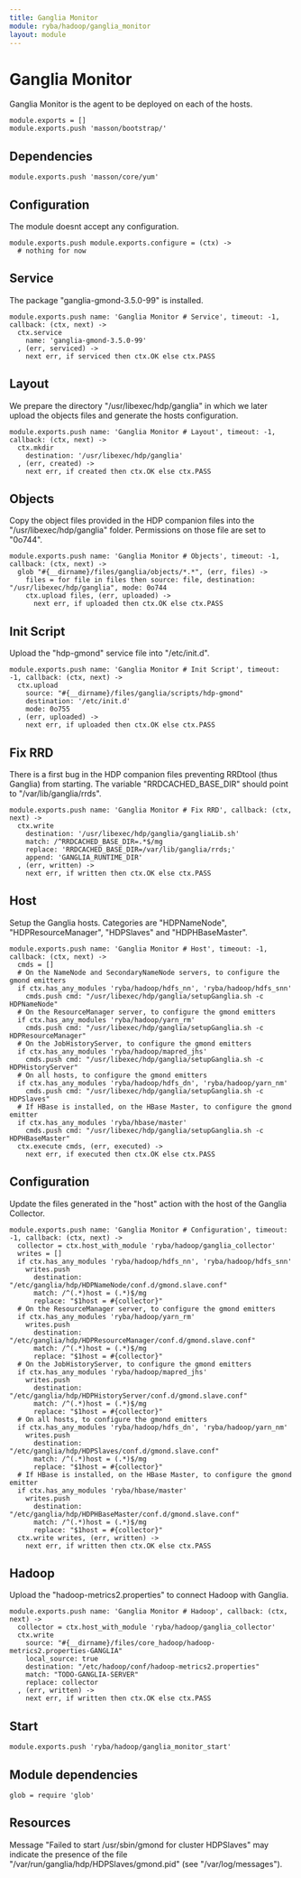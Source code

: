 ```yaml
---
title: Ganglia Monitor
module: ryba/hadoop/ganglia_monitor
layout: module
---
```


# Ganglia Monitor

Ganglia Monitor is the agent to be deployed on each of the hosts.

    module.exports = []
    module.exports.push 'masson/bootstrap/'

## Dependencies

    module.exports.push 'masson/core/yum'

## Configuration

The module doesnt accept any configuration.

    module.exports.push module.exports.configure = (ctx) ->
      # nothing for now

## Service

The package "ganglia-gmond-3.5.0-99" is installed.

    module.exports.push name: 'Ganglia Monitor # Service', timeout: -1, callback: (ctx, next) ->
      ctx.service
        name: 'ganglia-gmond-3.5.0-99'
      , (err, serviced) ->
        next err, if serviced then ctx.OK else ctx.PASS

## Layout

We prepare the directory "/usr/libexec/hdp/ganglia" in which we later upload
the objects files and generate the hosts configuration.

    module.exports.push name: 'Ganglia Monitor # Layout', timeout: -1, callback: (ctx, next) ->
      ctx.mkdir
        destination: '/usr/libexec/hdp/ganglia'
      , (err, created) ->
        next err, if created then ctx.OK else ctx.PASS

## Objects

Copy the object files provided in the HDP companion files into the 
"/usr/libexec/hdp/ganglia" folder. Permissions on those file are set to "0o744".

    module.exports.push name: 'Ganglia Monitor # Objects', timeout: -1, callback: (ctx, next) ->
      glob "#{__dirname}/files/ganglia/objects/*.*", (err, files) ->
        files = for file in files then source: file, destination: "/usr/libexec/hdp/ganglia", mode: 0o744
        ctx.upload files, (err, uploaded) ->
          next err, if uploaded then ctx.OK else ctx.PASS

## Init Script

Upload the "hdp-gmond" service file into "/etc/init.d".

    module.exports.push name: 'Ganglia Monitor # Init Script', timeout: -1, callback: (ctx, next) ->
      ctx.upload
        source: "#{__dirname}/files/ganglia/scripts/hdp-gmond"
        destination: '/etc/init.d'
        mode: 0o755
      , (err, uploaded) ->
        next err, if uploaded then ctx.OK else ctx.PASS

## Fix RRD

There is a first bug in the HDP companion files preventing RRDtool (thus
Ganglia) from starting. The variable "RRDCACHED_BASE_DIR" should point to 
"/var/lib/ganglia/rrds".

    module.exports.push name: 'Ganglia Monitor # Fix RRD', callback: (ctx, next) ->
      ctx.write
        destination: '/usr/libexec/hdp/ganglia/gangliaLib.sh'
        match: /^RRDCACHED_BASE_DIR=.*$/mg
        replace: 'RRDCACHED_BASE_DIR=/var/lib/ganglia/rrds;'
        append: 'GANGLIA_RUNTIME_DIR'
      , (err, written) ->
        next err, if written then ctx.OK else ctx.PASS

## Host

Setup the Ganglia hosts. Categories are "HDPNameNode", "HDPResourceManager", 
"HDPSlaves" and "HDPHBaseMaster".

    module.exports.push name: 'Ganglia Monitor # Host', timeout: -1, callback: (ctx, next) ->
      cmds = []
      # On the NameNode and SecondaryNameNode servers, to configure the gmond emitters
      if ctx.has_any_modules 'ryba/hadoop/hdfs_nn', 'ryba/hadoop/hdfs_snn'
        cmds.push cmd: "/usr/libexec/hdp/ganglia/setupGanglia.sh -c HDPNameNode"
      # On the ResourceManager server, to configure the gmond emitters
      if ctx.has_any_modules 'ryba/hadoop/yarn_rm'
        cmds.push cmd: "/usr/libexec/hdp/ganglia/setupGanglia.sh -c HDPResourceManager"
      # On the JobHistoryServer, to configure the gmond emitters
      if ctx.has_any_modules 'ryba/hadoop/mapred_jhs'
        cmds.push cmd: "/usr/libexec/hdp/ganglia/setupGanglia.sh -c HDPHistoryServer"
      # On all hosts, to configure the gmond emitters
      if ctx.has_any_modules 'ryba/hadoop/hdfs_dn', 'ryba/hadoop/yarn_nm'
        cmds.push cmd: "/usr/libexec/hdp/ganglia/setupGanglia.sh -c HDPSlaves"
      # If HBase is installed, on the HBase Master, to configure the gmond emitter
      if ctx.has_any_modules 'ryba/hbase/master'
        cmds.push cmd: "/usr/libexec/hdp/ganglia/setupGanglia.sh -c HDPHBaseMaster"
      ctx.execute cmds, (err, executed) ->
        next err, if executed then ctx.OK else ctx.PASS

## Configuration

Update the files generated in the "host" action with the host of the Ganglia Collector.

    module.exports.push name: 'Ganglia Monitor # Configuration', timeout: -1, callback: (ctx, next) ->
      collector = ctx.host_with_module 'ryba/hadoop/ganglia_collector'
      writes = []
      if ctx.has_any_modules 'ryba/hadoop/hdfs_nn', 'ryba/hadoop/hdfs_snn'
        writes.push
          destination: "/etc/ganglia/hdp/HDPNameNode/conf.d/gmond.slave.conf"
          match: /^(.*)host = (.*)$/mg
          replace: "$1host = #{collector}"
      # On the ResourceManager server, to configure the gmond emitters
      if ctx.has_any_modules 'ryba/hadoop/yarn_rm'
        writes.push
          destination: "/etc/ganglia/hdp/HDPResourceManager/conf.d/gmond.slave.conf"
          match: /^(.*)host = (.*)$/mg
          replace: "$1host = #{collector}"
      # On the JobHistoryServer, to configure the gmond emitters
      if ctx.has_any_modules 'ryba/hadoop/mapred_jhs'
        writes.push
          destination: "/etc/ganglia/hdp/HDPHistoryServer/conf.d/gmond.slave.conf"
          match: /^(.*)host = (.*)$/mg
          replace: "$1host = #{collector}"
      # On all hosts, to configure the gmond emitters
      if ctx.has_any_modules 'ryba/hadoop/hdfs_dn', 'ryba/hadoop/yarn_nm'
        writes.push
          destination: "/etc/ganglia/hdp/HDPSlaves/conf.d/gmond.slave.conf"
          match: /^(.*)host = (.*)$/mg
          replace: "$1host = #{collector}"
      # If HBase is installed, on the HBase Master, to configure the gmond emitter
      if ctx.has_any_modules 'ryba/hbase/master'
        writes.push
          destination: "/etc/ganglia/hdp/HDPHBaseMaster/conf.d/gmond.slave.conf"
          match: /^(.*)host = (.*)$/mg
          replace: "$1host = #{collector}"
      ctx.write writes, (err, written) ->
        next err, if written then ctx.OK else ctx.PASS

## Hadoop

Upload the "hadoop-metrics2.properties" to connect Hadoop with Ganglia.

    module.exports.push name: 'Ganglia Monitor # Hadoop', callback: (ctx, next) ->
      collector = ctx.host_with_module 'ryba/hadoop/ganglia_collector'
      ctx.write
        source: "#{__dirname}/files/core_hadoop/hadoop-metrics2.properties-GANGLIA"
        local_source: true
        destination: "/etc/hadoop/conf/hadoop-metrics2.properties"
        match: "TODO-GANGLIA-SERVER"
        replace: collector
      , (err, written) ->
        next err, if written then ctx.OK else ctx.PASS

## Start

    module.exports.push 'ryba/hadoop/ganglia_monitor_start'

## Module dependencies

    glob = require 'glob'

## Resources

Message "Failed to start /usr/sbin/gmond for cluster HDPSlaves" may indicate the
presence of the file "/var/run/ganglia/hdp/HDPSlaves/gmond.pid"
(see "/var/log/messages").



